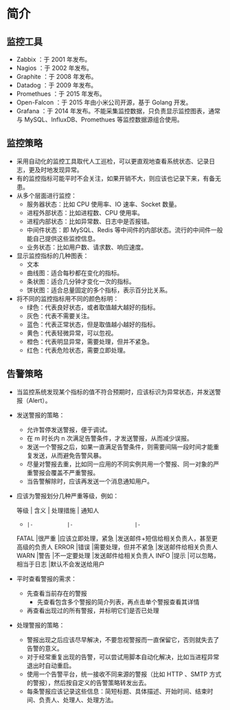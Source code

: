 # 简介

## 监控工具

- Zabbix ：于 2001 年发布。
- Nagios ：于 2002 年发布。
- Graphite ：于 2008 年发布。
- Datadog ：于 2009 年发布。
- Promethues ：于 2015 年发布。
- Open-Falcon ：于 2015 年由小米公司开源，基于 Golang 开发。
- Grafana ：于 2014 年发布。不能采集监控数据，只负责显示监控图表，通常与 MySQL、InfluxDB、Promethues 等监控数据源组合使用。

## 监控策略

- 采用自动化的监控工具取代人工巡检，可以更直观地查看系统状态、记录日志，更及时地发现异常。
- 有的监控指标可能平时不会关注，如果开销不大，则应该也记录下来，有备无患。
- 从多个层面进行监控：
  - 服务器状态：比如 CPU 使用率、IO 速率、Socket 数量。
  - 进程外部状态：比如进程数、CPU 使用率。
  - 进程内部状态：比如异常数、日志中是否报错。
  - 中间件状态：即 MySQL、Redis 等中间件的内部状态。流行的中间件一般能自己提供这些监控信息。
  - 业务状态：比如用户数、请求数、响应速度。
- 显示监控指标的几种图表：
  - 文本
  - 曲线图：适合每秒都在变化的指标。
  - 条状图：适合几分钟才变化一次的指标。
  - 饼状图：适合总量固定的多个指标，表示百分比关系。
- 将不同的监控指标用不同的颜色标明：
  - 绿色：代表良好状态，或者取值越大越好的指标。
  - 灰色：代表不需要关注。
  - 蓝色：代表正常状态，但是取值越小越好的指标。
  - 黄色：代表轻微异常，可以忽视。
  - 橙色：代表明显异常，需要处理，但并不紧急。
  - 红色：代表危险状态，需要立即处理。

## 告警策略

- 当监控系统发现某个指标的值不符合预期时，应该标识为异常状态，并发送警报（Alert）。
- 发送警报的策略：
  - 允许暂停发送警报，便于调试。
  - 在 m 时长内 n 次满足告警条件，才发送警报，从而减少误报。
  - 发送一个警报之后，如果一直满足告警条件，则需要间隔一段时间才能重复发送，从而避免告警风暴。
  - 尽量对警报去重，比如同一应用的不同实例共用一个警报、同一对象的严重警报会覆盖不严重警报。
  - 当告警解除时，应该再发送一个消息通知用户。
- 应该为警报划分几种严重等级，例如：

  等级  | 含义        | 处理措施            | 通知人
  -     |-           |-                    |-
  FATAL |很严重       |应该立即处理，紧急     |发送邮件+短信给相关负责人，甚至更高级的负责人
  ERROR |错误         |需要处理，但并不紧急   |发送邮件给相关负责人
  WARN  |警告         |不一定要处理          |发送邮件给相关负责人
  INFO  |提示         |可以忽略，相当于日志   |默认不会发送给用户

- 平时查看警报的需求：
  - 先查看当前存在的警报
    - 先查看包含多个警报的简介列表，再点击单个警报查看其详情
  - 再查看出现过的所有警报，并标明它们是否已处理

- 处理警报的策略：
  - 警报出现之后应该尽早解决，不要忽视警报而一直保留它，否则就失去了告警的意义。
  - 对于经常重复出现的告警，可以尝试用脚本自动化解决，比如当进程异常退出时自动重启。
  - 使用一个告警平台，统一接收不同来源的警报（比如 HTTP 、SMTP 方式的警报），然后按自定义的告警策略转发出去。
  - 每条警报应该记录这些信息：简短标题、具体描述、开始时间、结束时间、负责人、处理人、处理方法。
